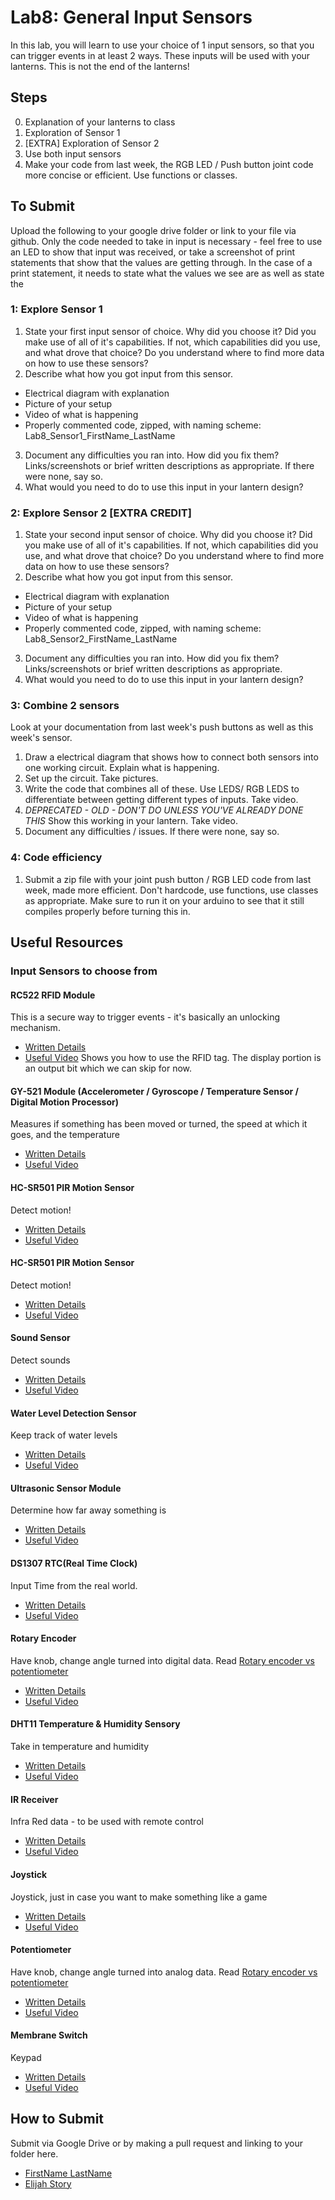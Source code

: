 # Lab8: General Input Sensors
In this lab, you will learn to use your choice of  1 input sensors, so that you can trigger events in at least 2 ways. These inputs will be used with your lanterns.  This is not the end of the lanterns!

## Steps
0. Explanation of your lanterns to class
1. Exploration of Sensor 1
2. [EXTRA] Exploration of Sensor 2
3. Use both input sensors
4. Make your code from last week, the RGB LED / Push button joint code more concise or efficient. Use functions or classes. 
## To Submit
Upload the following to your google drive folder or link to your file via github. Only the code needed to take in input is necessary - feel free to use an LED to show that input was received, or take a screenshot of print statements that show that the values are getting through. In the case of a print statement, it needs to state what the values we see are as well as state the 

### 1: Explore Sensor 1
1. State your first input sensor of choice. Why did you choose it? Did you make use of all of it's capabilities. If not, which capabilities did you use, and what drove that choice? Do you understand where to find more data on how to use these sensors?
2. Describe what how you got input from this sensor.
- Electrical diagram with explanation
- Picture of your setup
- Video of what is happening
- Properly commented code, zipped, with naming scheme: Lab8_Sensor1_FirstName_LastName 
3. Document any difficulties you ran into. How did you fix them? Links/screenshots or brief written descriptions as appropriate. If there were none, say so. 
4. What would you need to do to use this input in your lantern design?
### 2: Explore Sensor 2 [EXTRA CREDIT]
1. State your second input sensor of choice. Why did you choose it? Did you make use of all of it's capabilities. If not, which capabilities did you use, and what drove that choice? Do you understand where to find more data on how to use these sensors?
2. Describe what how you got input from this sensor.
- Electrical diagram with explanation
- Picture of your setup
- Video of what is happening
- Properly commented code, zipped, with naming scheme: Lab8_Sensor2_FirstName_LastName 
3. Document any difficulties you ran into. How did you fix them? Links/screenshots or brief written descriptions as appropriate.
4. What would you need to do to use this input in your lantern design?
### 3: Combine 2 sensors
Look at your documentation from last week's push buttons as well as this week's sensor. 
1. Draw a electrical diagram that shows how to connect both sensors into one working circuit.  Explain what is happening. 
2. Set up the circuit. Take pictures. 
3. Write the code that combines all of these. Use LEDS/ RGB LEDS to differentiate between getting different types of inputs. Take video.
4. *DEPRECATED - OLD - DON'T DO UNLESS YOU'VE ALREADY DONE THIS* Show this working in your lantern. Take video. 
5. Document any difficulties / issues.  If there were none, say so. 
### 4: Code efficiency
1. Submit a zip file with your joint push button / RGB LED code from last week, made more efficient. Don't hardcode, use functions, use classes as appropriate. Make sure to run it on your arduino to see that it still compiles properly before turning this in. 

## Useful Resources
### Input Sensors to choose from
#### RC522 RFID Module
This is a secure way to trigger events - it's basically an unlocking mechanism.

- [Written Details](https://components101.com/wireless/rc522-rfid-module)
- [Useful Video](https://youtu.be/So83sH6-jwM) Shows you how to use the RFID tag. The display portion is an output bit which we can skip for now. 
#### GY-521 Module (Accelerometer / Gyroscope / Temperature Sensor / Digital Motion Processor)
Measures if something has been moved or turned, the speed at which it goes, and the temperature

- [Written Details](https://electrosome.com/interfacing-mpu-6050-gy-521-arduino-uno/)
- [Useful Video](https://www.youtube.com/watch?v=wTfSfhjhAU0)
#### HC-SR501 PIR Motion Sensor
Detect motion!
- [Written Details](https://lastminuteengineers.com/pir-sensor-arduino-tutorial/)
- [Useful Video](https://youtu.be/g6K6K7rkg-s)

#### HC-SR501 PIR Motion Sensor
Detect motion!
- [Written Details](https://lastminuteengineers.com/pir-sensor-arduino-tutorial/)
- [Useful Video](https://youtu.be/g6K6K7rkg-s)

#### Sound Sensor
Detect sounds
- [Written Details](https://www.instructables.com/Arduino-Sound-Sensor-with-LED/)
- [Useful Video](https://youtu.be/RwHGioglbk8)

#### Water Level Detection Sensor 
Keep track of water levels
- [Written Details](https://theiotprojects.com/water-level-sensor-arduino-tutorial/)
- [Useful Video](https://youtu.be/n7WRi5U5lQk)


#### Ultrasonic Sensor Module
Determine how far away something is
- [Written Details](https://www.tutorialspoint.com/arduino/arduino_ultrasonic_sensor.htm)
- [Useful Video](https://youtu.be/WslzsHDYuF0)

#### DS1307 RTC(Real Time Clock)
Input Time from the real world. 
- [Written Details](https://www.electronics-lab.com/project/ds1307-rtc-module/)
- [Useful Video](https://youtu.be/drU3dQa-8CE)

#### Rotary Encoder 
Have knob, change angle turned into digital data. Read [Rotary encoder vs potentiometer](https://www.arrow.com/en/research-and-events/articles/encoder-vs-potentiometer-how-to-choose#:~:text=The%20most%20obvious%20difference%20between%20rotary%20potentiometers%20and,clockwise%20or%20counter-clockwise%20before%20they%20need%20to%20stop.)
- [Written Details](https://electropeak.com/learn/rotary-encoder-how-it-works-how-to-use-with-arduino/)
- [Useful Video](https://youtu.be/zYE5JhUMjys)

#### DHT11 Temperature & Humidity Sensory
Take in temperature and humidity
- [Written Details](https://create.arduino.cc/projecthub/techno_z/dht11-temperature-humidity-sensor-98b03b)
- [Useful Video](https://youtu.be/OogldLc9uYc) 
#### IR Receiver
Infra Red data - to be used with remote control
- [Written Details](https://tutorial45.com/arduino-ir-receiver/)
- [Useful Video](https://youtu.be/3jeSfsnQOWk) 
#### Joystick
Joystick, just in case you want to make something like a game
- [Written Details](https://www.best-microcontroller-projects.com/arduino-joystick.html)
- [Useful Video](https://youtu.be/MlDi0vO9Evg) 
#### Potentiometer
Have knob, change angle turned into analog data. Read [Rotary encoder vs potentiometer](https://www.arrow.com/en/research-and-events/articles/encoder-vs-potentiometer-how-to-choose#:~:text=The%20most%20obvious%20difference%20between%20rotary%20potentiometers%20and,clockwise%20or%20counter-clockwise%20before%20they%20need%20to%20stop.)
- [Written Details](https://www.arduino.cc/en/tutorial/potentiometer)
- [Useful Video](https://youtu.be/RBYVUTIU4FE) 
#### Membrane Switch
Keypad
- [Written Details](https://randomnerdtutorials.com/arduino-membrane-keypad-tutorial/)
- [Useful Video](https://youtu.be/yE2mPGrqqg4) 


## How to Submit
Submit via Google Drive or by making a pull request and linking to your folder here.
- [FirstName LastName](www.example.com)
- [Elijah Story](https://github.com/ElijahStory/Lab8-Elijah-Story)
